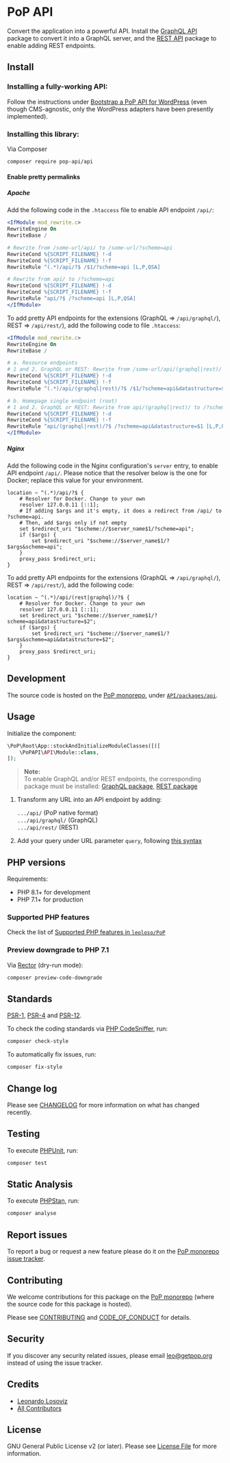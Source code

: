 # PoP API

<!--
[![Build Status][ico-travis]][link-travis]
[![Quality Score][ico-code-quality]][link-code-quality]
[![Software License][ico-license]](LICENSE.md)
[![Latest Version on Packagist][ico-version]][link-packagist]
[![Coverage Status][ico-scrutinizer]][link-scrutinizer]
[![Total Downloads][ico-downloads]][link-downloads]
-->

Convert the application into a powerful API. Install the [GraphQL API](https://github.com/PoP-PoPAPI/api-graphql) package to convert it into a GraphQL server, and the [REST API](https://github.com/PoP-PoPAPI/api-rest) package to enable adding REST endpoints.

## Install

### Installing a fully-working API:

Follow the instructions under [Bootstrap a PoP API for WordPress](https://github.com/leoloso/PoP-API-WP) (even though CMS-agnostic, only the WordPress adapters have been presently implemented).

### Installing this library: 

Via Composer

``` bash
composer require pop-api/api
```

#### Enable pretty permalinks

##### Apache

Add the following code in the `.htaccess` file to enable API endpoint `/api/`:

```apache
<IfModule mod_rewrite.c>
RewriteEngine On
RewriteBase /

# Rewrite from /some-url/api/ to /some-url/?scheme=api
RewriteCond %{SCRIPT_FILENAME} !-d
RewriteCond %{SCRIPT_FILENAME} !-f
RewriteRule ^(.*)/api/?$ /$1/?scheme=api [L,P,QSA]

# Rewrite from api/ to /?scheme=api
RewriteCond %{SCRIPT_FILENAME} !-d
RewriteCond %{SCRIPT_FILENAME} !-f
RewriteRule ^api/?$ /?scheme=api [L,P,QSA]
</IfModule>
```

To add pretty API endpoints for the extensions (GraphQL => `/api/graphql/`), REST => `/api/rest/`), add the following code to file `.htaccess`:

```apache
<IfModule mod_rewrite.c>
RewriteEngine On
RewriteBase /

# a. Resource endpoints
# 1 and 2. GraphQL or REST: Rewrite from /some-url/api/(graphql|rest)/ to /some-url/?scheme=api&datastructure=(graphql|rest)
RewriteCond %{SCRIPT_FILENAME} !-d
RewriteCond %{SCRIPT_FILENAME} !-f
RewriteRule ^(.*)/api/(graphql|rest)/?$ /$1/?scheme=api&datastructure=$2 [L,P,QSA]

# b. Homepage single endpoint (root)
# 1 and 2. GraphQL or REST: Rewrite from api/(graphql|rest)/ to /?scheme=api&datastructure=(graphql|rest)
RewriteCond %{SCRIPT_FILENAME} !-d
RewriteCond %{SCRIPT_FILENAME} !-f
RewriteRule ^api/(graphql|rest)/?$ /?scheme=api&datastructure=$1 [L,P,QSA]
</IfModule>
```

##### Nginx

Add the following code in the Nginx configuration's `server` entry, to enable API endpoint `/api/`. Please notice that the resolver below is the one for Docker; replace this value for your environment.

```nginx
location ~ ^(.*)/api/?$ {
    # Resolver for Docker. Change to your own
    resolver 127.0.0.11 [::1];
    # If adding $args and it's empty, it does a redirect from /api/ to ?scheme=api.
    # Then, add $args only if not empty
    set $redirect_uri "$scheme://$server_name$1/?scheme=api";
    if ($args) {
        set $redirect_uri "$scheme://$server_name$1/?$args&scheme=api";
    }
    proxy_pass $redirect_uri;
}
```

To add pretty API endpoints for the extensions (GraphQL => `/api/graphql/`), REST => `/api/rest/`), add the following code:

```nginx
location ~ ^(.*)/api/(rest|graphql)/?$ {
    # Resolver for Docker. Change to your own
    resolver 127.0.0.11 [::1];
    set $redirect_uri "$scheme://$server_name$1/?scheme=api&datastructure=$2";
    if ($args) {
        set $redirect_uri "$scheme://$server_name$1/?$args&scheme=api&datastructure=$2";
    }
    proxy_pass $redirect_uri;
}
```

## Development

The source code is hosted on the [PoP monorepo](https://github.com/leoloso/PoP), under [`API/packages/api`](https://github.com/leoloso/PoP/tree/master/layers/API/packages/api).

## Usage

Initialize the component:

``` php
\PoP\Root\App::stockAndInitializeModuleClasses([([
    \PoPAPI\API\Module::class,
]);
```

> **Note:**<br/>To enable GraphQL and/or REST endpoints, the corresponding package must be installed: [GraphQL package](https://github.com/PoP-PoPAPI/api-graphql), [REST package](https://github.com/PoP-PoPAPI/api-rest) 

1. Transform any URL into an API endpoint by adding:

    `.../api/` (PoP native format)<br/>
    `.../api/graphql/` (GraphQL)<br/>
    `.../api/rest/` (REST)

2. Add your query under URL parameter `query`, following [this syntax](https://github.com/getpop/field-query)

<!-- ## Features

Please refer to the [features in the GraphQL package](https://github.com/PoP-PoPAPI/api-graphql#features). -->

<!--
### Query the root or URL-based resources

In the homepage, the initial selected resource on which the query is applied is `"root"`: 

- [/?query=posts.id|title|author.id|name](https://nextapi.getpop.org/api/graphql/?query=posts.id|title|author.id|name)

Otherwise, the selected resource, or set of resources, is the corresponding one to the URL, such as a [single post](https://nextapi.getpop.org/2013/01/11/markup-html-tags-and-formatting/) or a [collection of posts](https://nextapi.getpop.org/posts/):

- [{single-post-url}/?query=id|title|author.id|name](https://nextapi.getpop.org/2013/01/11/markup-html-tags-and-formatting/api/graphql/?query=id|title|author.id|name)
- [{post-list-url}/?query=id|title|author.id|name](https://nextapi.getpop.org/posts/api/graphql/?query=id|title|author.id|name)

### Visualize the schema

To visualize all available fields, use query field `fullSchema` from the root: 

- [/?query=fullSchema](https://nextapi.getpop.org/api/graphql/?query=fullSchema)

### Query syntax

Please refer to the syntax from the [Field Query](https://github.com/getpop/field-query#syntax) package.

## All benefits from GraphQL and REST

The API can transform the application into both a GraphQL and/or REST server, simply by installing the corresponding extension:

- [GraphQL API](https://github.com/PoP-PoPAPI/api-graphql)
- [REST API](https://github.com/PoP-PoPAPI/api-rest)

The PoP API manages to provide all the same benefits of both REST and GraphQL APIs, **at the same time**:

_From GraphQL:_

- ✅ No over/under-fetching data
- ✅ Shape of the response mirrors query
- ✅ Field arguments (for filtering/pagination/formatting/etc)
- ✅ Directives (to change the behaviour of how data is fetched)
- ✅ Fetch all data using a single interface, from a single gateway

_From REST:_

- ✅ Server-side caching
- ✅ Secure: Not chance of Denial of Service attacks
- ✅ Can pre-define fields

## Additional features

The PoP API provides several features that neither REST or GraphQL support:

- ✅ URL-based queries ([example](https://nextapi.getpop.org/api/graphql/?query=posts.id|title|date|content))
- ✅ Operators: `and`, `or`, `not`, `if`, `isNull`, `equals`, etc ([example](https://nextapi.getpop.org/api/graphql/?query=posts.id|title|not(is-status(status:publish))))
- ✅ Helper functions ([example](https://nextapi.getpop.org/api/graphql/?query=context), [example](https://nextapi.getpop.org/api/graphql/?query=var(name:output)))
- ✅ Composable fields ([example](https://nextapi.getpop.org/api/graphql/?query=posts.id|title|or([is-status(status:publish),is-status(status:draft)])))

<!--
### Examples

**REST:**

- [/?query=Retrieving default data (implicit fields)](https://nextapi.getpop.org/en/posts/api/?datastructure=rest)
- [/?query=Retrieving client-custom data (explicit fields)](https://nextapi.getpop.org/en/posts/api/?datastructure=rest&query=id|title|url|content,comments.id|content|date,comments.author.id|name|url,comments.author.posts.id|title|url)

**GraphQL:**

- [/?query=Retrieving client-custom data](https://nextapi.getpop.org/en/posts/api/?datastructure=graphql&query=id|title|url|content,comments.id|content|date,comments.author.id|name|url,comments.author.posts.id|title|url)
- [/?query=Returning an author's posts that contain a certain string](https://nextapi.getpop.org/author/themedemos/api/?datastructure=graphql&query=id|name,posts(searchfor:template).id|title|url)

**Note:** Setting parameter `datastructure` to either `graphql` or `rest` formats the response for the corresponding API. If `datastructure` is left empty, the response is the native one for PoP: a relational database structure (see "Data API layer" section below).
- - >

## Fast to resolve queries

PoP fetches a piece data from the database only once, even if the query fetches it several times. The query can include any number of nested relationships, and these are resolved with [complexity time](https://rob-bell.net/2009/06/a-beginners-guide-to-big-o-notation/) of `O(n^2)` in worst case, and `O(n)` in average case, where `n` is the number of nodes (both branches and leaves). 

(This is much better than for the <a href="https://blog.acolyer.org/2018/05/21/semantics-and-complexity-of-graphql/">typical GraphQL implementation</a>, which is `O(2^n)` in worst case, and `O(n^c)` to find out the query complexity.)

As a consequence, executing a query with multiple levels of nested properties will still be executed fairly quickly:

- [/?query=users.posts.author.posts.comments.id|content](https://nextapi.getpop.org/api/graphql/?query=users.posts.author.posts.comments.id|content)

## Decentralized schema

Taking advantage of the [component-based architecture](https://www.smashingmagazine.com/2019/01/introducing-component-based-api/) (as opposed to an architectured based on schemas, as the standard GraphQL implementation), the PoP API is natively decentralized. This has many benefits:

- Different versions of the API can be implemented for different projects or clients
- Different teams can work on the API at the same time, without affecting each others' work or have to plan together
- It becomes extremely easy to version control. For instance, each field can have its own versioning
- It becomes very easy to iterate. For instance, a quick fix for a bug can be deployed instantly, for the specific scenario under which the bug happens

For instance, we can develop a new feature for the API, such as adding a field argument `length` on the `excerpt` field, and initially release it under a branch called `"experimental"`. In order to use this field, the client is required to add this branch on the field arguments in the query:

_**Standard behaviour:**_<br/>
[/?query=posts.id|title|excerpt](https://nextapi.getpop.org/api/graphql/?query=posts.id|title|excerpt)

_**New feature not yet available:**_<br/>
<a href="https://nextapi.getpop.org/api/graphql/?query=posts.id|title|excerpt(length:30)">/?query=posts.id|title|excerpt(length:30)</a>

_**New feature available under "experimental" branch:**_<br/>
<a href="https://nextapi.getpop.org/api/graphql/?query=posts.id|title|excerpt(branch:experimental,length:30)">/?query=posts.id|title|excerpt(length:30,branch:experimental)</a>

<!--
_**Overriding fields #2:**_

- Normal vs "Try new features" behaviour:<br/>[/?query=posts(limit:2).id|title|content|content(branch:try-new-features,project:block-metadata)](https://nextapi.getpop.org/api/graphql/?query=posts(limit:2).id|title|content|content(branch:try-new-features,project:block-metadata))
- - >

<!--
## Comparison among APIs

REST, GraphQL and PoP native compare like this:

<table>
<thead><th>&nbsp;</th><th>REST</th><th>GraphQL</th><th>PoP</th></thead>
<tr><th>Nature</th><td>Resource-based</td><td>Schema-based</td><td>Component-based</td></tr>
<tr><th>Endpoint</th><td>Custom endpoints based on resources</td><td>1 endpoint for the whole application</td><td>1 endpoint per page, simply adding parameter <code>output=json</code> to the page URL</td></tr>
<tr><th>Retrieved data</th><td>All data for a resource</td><td>All data for all resources in a component</td><td>All data for all resources in a component, for all components in a page</td></tr>
<tr><th>How are data fields retrieved?</th><td>Implicitly: already known on server-side</td><td>Explicitly: only known on client-side</td><td>Both Implicitly and Explicitly are supported (the developer decides)</td></tr>
<tr><th>Time complexity to fetch data</th><td>Constant (O(1))</td><td>At least <a href="https://blog.acolyer.org/2018/05/21/semantics-and-complexity-of-graphql/">Polynomial</a> (O(n^c))</td><td>Linear (O(n))</td></tr>
<tr><th>Can post data?</th><td>Yes</td><td>Yes</td><td>Yes</td></tr>
<tr><th>Can execute any type of other operation (eg: log in user, send an email, etc)?</th><td>No</td><td>No</td><td>Yes</td></tr>
<tr><th>Does it under/over-fetch data?</th><td>Yes</td><td>No</td><td>No</td></tr>
<tr><th>Is data normalized?</th><td>No</td><td>No</td><td>Yes</td></tr>
<tr><th>Support for configuration values?</th><td>No</td><td>No</td><td>Yes</td></tr>
<tr><th>Cacheable on server-side?</th><td>Yes</td><td>No</td><td>Yes</td></tr>
<tr><th>Open to DoS attack?</th><td>No</td><td><a href="https://blog.apollographql.com/securing-your-graphql-api-from-malicious-queries-16130a324a6b">Yes</a></td><td>No</td></tr>
<tr><th>Compatible with the other APIs</th><td>No</td><td>No</a></td><td>Yes</td></tr>
</table>
- - >

## Handling errors

The API returns error messages, which are categorized depending on their severity:

_**Deprecated fields:** (Severity: low)_

Fields that are not used anymore, and will eventually be replaced with another field (most likely in a future version of the API)

- [/?query=posts.id|title|published](https://nextapi.getpop.org/api/graphql/?query=posts.id|title|published)

_**Schema warnings:** (Severity: medium)_

Errors in the schema on non-mandatory field arguments, which can be ignored and do not halt the execution of the query

- [/?query=posts(limit:3.5).id|title](https://nextapi.getpop.org/api/graphql/?query=posts(limit:3.5).id|title)

_**Database warnings:** (Severity: medium)_

Errors produced when data fetched from the queried object causes an error on its nesting field

- <a href="https://nextapi.getpop.org/api/graphql/?query=users.posts(limit:name()).id|title">/?query=users.posts(limit:name()).id|title</a>

_**Query errors:** (Severity: high)_

Whenever the query uses a wrong syntax, which prevents it from being parsed/interpreted properly

- <a href="https://nextapi.getpop.org/api/graphql/?query=posts.id[book](key:value))">/?query=posts.id[book](key:value)</a>

_**Schema errors:** (Severity: high)_

Whenever the query refers to non-existing fields, or using non-valid values

- [/?query=posts.id|title|non-existant-field|is-status(status:non-existant-value)](https://nextapi.getpop.org/api/graphql/?query=posts.id|title|non-existant-field|is-status(status:non-existant-value))

_**Database errors:** (Severity: high)_

Errors produced when retrieving data from the database, that halt the execution of the query

### Error bubbling

Within composable fields, errors bubble up: Since the output from a field is the input to another one, if the output field fails, the input field may also fail:

- <a href="https://nextapi.getpop.org/api/graphql/?query=post(divide(a,4)).id|title">/?query=post(divide(a,4)).id|title</a>

## Examples

Examples below use the GraphQL API. More examples can be found on the [Field Query](https://github.com/getpop/field-query) package.

### Queries

_**Grouping properties:**_

- [/?query=posts.id|title|url](https://nextapi.getpop.org/api/graphql/?query=posts.id|title|url)

_**Deep nesting:**_

- [/?query=posts.id|title|url|comments.id|content|date|author.id|name|url|posts.id|title|url](https://nextapi.getpop.org/api/graphql/?query=posts.id|title|url|comments.id|content|date|author.id|name|url|posts.id|title|url)

_**Field arguments:**_

- [/?query=posts(searchfor:template,limit:3).id|title](https://nextapi.getpop.org/api/graphql/?query=posts(searchfor:template,limit:3).id|title)

_**Variables:**_

- [/?query=posts(searchfor:$search,limit:$limit).id|title&variables[limit]=3&variables[search]=template](https://nextapi.getpop.org/api/graphql/?query=posts(searchfor:$search,limit:$limit).id|title&variables[limit]=3&variables[search]=template)

_**Aliases:**_

- [/?query=posts(searchfor:template,limit:3)@searchposts.id|title](https://nextapi.getpop.org/api/graphql/?query=posts(searchfor:template,limit:3)@searchposts.id|title)

_**Bookmarks:**_

- [/?query=posts(searchfor:template,limit:3)[searchposts].id|title,[searchposts].author.id|name](https://nextapi.getpop.org/api/graphql/?query=posts(searchfor:template,limit:3)[searchposts].id|title,[searchposts].author.id|name)

_**Bookmark + Alias:**_

- [/?query=posts(searchfor:template,limit:3)[@searchposts].id|title,[searchposts].author.id|name](https://nextapi.getpop.org/api/graphql/?query=posts(searchfor:template,limit:3)[@searchposts].id|title,[searchposts].author.id|name)

_**Fragments:**_

- [/?query=posts.--fr1&fragments[fr1]=id|author.posts(limit:1).id|title](https://nextapi.getpop.org/api/graphql/?query=posts.--fr1&fragments[fr1]=id|author.posts(limit:1).id|title)

_**Directives:**_

- [/?query=posts.id|title|url<include(if:$include)>&variables[include]=true](https://nextapi.getpop.org/api/graphql/?query=posts.id|title|url<include(if:$include)>&variables[include]=true)
- [/?query=posts.id|title|url<skip(if:$skip)>&variables[skip]=](https://nextapi.getpop.org/api/graphql/?query=posts.id|title|url<skip(if:$skip)>&variables[skip]=)

_**Operators:**_

- <a href="https://nextapi.getpop.org/api/graphql/?query=or([1, 0])">/?query=or([1, 0])</a>
- <a href="https://nextapi.getpop.org/api/graphql/?query=and([1, 0])">/?query=and([1, 0])</a>

_**Composable fields:**_

- [/?query=posts.id|title|or([is-status(status:draft),is-status(status:published)])](https://nextapi.getpop.org/api/graphql/?query=posts.id|title|or([is-status(status:draft),is-status(status:published)]))

_**Directives with composable fields:**_

- [/?query=posts.id|title|comments<include(if:hasComments())>.id|content](https://nextapi.getpop.org/api/graphql/?query=posts.id|title|comments<include(if:hasComments())>.id|content)

_**Context:**_

- [/?query=context](https://nextapi.getpop.org/api/graphql/?query=context)

_**Context variable:**_

- [/?query=var(name:datastructure)](https://nextapi.getpop.org/api/graphql/?query=var(name:datastructure))

_**Operator over context variable:**_

- [/?query=equals(var(name:datastructure),graphql)|equals(var(name:datastructure),rest)](https://nextapi.getpop.org/api/graphql/?query=equals(var(name:datastructure),graphql)|equals(var(name:datastructure),rest))

<!--
## Architecture Design and Implementation

### Custom-Querying API

Similar to GraphQL, PoP also provides an API which can be queried from the client, which retrieves exactly the data fields which are requested and nothing more. The custom-querying API is accessed by appending `/api` to the URL and adding parameter `query` with the list of fields to retrieve from the queried resources. 

For instance, the following link fetches a collection of posts. By adding `query=title,content,datetime` we retrieve only these items:

- Original: https://nextapi.getpop.org/posts/?output=json
- Custom-querying: https://nextapi.getpop.org/posts/api/?query=id|title|content|datetime

The links above demonstrate fetching data only for the queried resources. What about their relationships? For instance, let’s say that we want to retrieve a list of posts with fields "title" and "content", each post’s comments with fields "content" and "date", and the author of each comment with fields "name" and "url". To achieve this in GraphQL we would implement the following query:

```graph
query {
  post {
    title
    content
    comments {
      content
      date
      author {
        name
        url
      }
    }
  }
}
```

PoP, instead, uses a query translated into its corresponding “dot syntax” expression, which can then be supplied through parameter query. Querying on a “post” resource, this value is:

```properties
query=title,content,comments.content,comments.date,comments.author.name,comments.author.url
```

Or it can be simplified, using | to group all fields applied to the same resource:

```properties
query=title|content,comments.content|date,comments.author.name|url
```

When executing this query on a [single post](https://nextapi.getpop.org/2013/01/11/markup-html-tags-and-formatting/api/?query=id|title|content,comments.content|date,comments.author.name|url) we obtain exactly the required data for all involved resources:

```javascript
{
  "datasetcomponentsettings": {
    "dataload-relationalfields-singlepost": {
      "dbkeys": {
        "id": "posts",
        "comments": "comments",
        "comments.author": "users"
      }
    }
  },
  "datasetcomponentdata": {
    "dataload-relationalfields-singlepost": {
      "dbobjectids": [
        23691
      ]
    }
  },
  "databases": {
    "posts": {
      "23691": {
        "id": 23691,
        "title": "A lovely tango",
        "content": "<div class=\"responsiveembed-container\"><iframe width=\"480\" height=\"270\" src=\"https:\\/\\/www.youtube.com\\/embed\\/sxm3Xyutc1s?feature=oembed\" frameborder=\"0\" allowfullscreen><\\/iframe><\\/div>\n",
        "comments": [
          "25094",
          "25164"
        ]
      }
    },
    "comments": {
      "25094": {
        "id": "25094",
        "content": "<p><a class=\"hashtagger-tag\" href=\"https:\\/\\/newapi.getpop.org\\/tags\\/videos\\/\">#videos<\\/a>\\u00a0<a class=\"hashtagger-tag\" href=\"https:\\/\\/newapi.getpop.org\\/tags\\/tango\\/\">#tango<\\/a><\\/p>\n",
        "date": "4 Aug 2016",
        "author": "851"
      },
      "25164": {
        "id": "25164",
        "content": "<p>fjlasdjf;dlsfjdfsj<\\/p>\n",
        "date": "19 Jun 2017",
        "author": "1924"
      }
    },
    "users": {
      "851": {
        "id": 851,
        "name": "Leonardo Losoviz",
        "url": "https:\\/\\/newapi.getpop.org\\/u\\/leo\\/"
      },
      "1924": {
        "id": 1924,
        "name": "leo2",
        "url": "https:\\/\\/newapi.getpop.org\\/u\\/leo2\\/"
      }
    }
  }
}
```

Hence, PoP can query resources in a REST fashion, and specify schema-based queries in a GraphQL fashion, and we will obtain exactly what is required, without over or underfetching data, and normalizing data in the database so that no data is duplicated. The query can include any number of nested relationships, and these are resolved with linear complexity time: worst case of O(n+m), where n is the number of nodes that switch domain (in this case 2: `comments` and `comments.author`) and m is the number of retrieved results (in this case 5: 1 post + 2 comments + 2 users), and average case of O(n).
- - >
-->

## PHP versions

Requirements:

- PHP 8.1+ for development
- PHP 7.1+ for production

### Supported PHP features

Check the list of [Supported PHP features in `leoloso/PoP`](https://github.com/leoloso/PoP/blob/master/docs/supported-php-features.md)

### Preview downgrade to PHP 7.1

Via [Rector](https://github.com/rectorphp/rector) (dry-run mode):

```bash
composer preview-code-downgrade
```

## Standards

[PSR-1](https://www.php-fig.org/psr/psr-1), [PSR-4](https://www.php-fig.org/psr/psr-4) and [PSR-12](https://www.php-fig.org/psr/psr-12).

To check the coding standards via [PHP CodeSniffer](https://github.com/squizlabs/PHP_CodeSniffer), run:

``` bash
composer check-style
```

To automatically fix issues, run:

``` bash
composer fix-style
```

## Change log

Please see [CHANGELOG](CHANGELOG.md) for more information on what has changed recently.

## Testing

To execute [PHPUnit](https://phpunit.de/), run:

``` bash
composer test
```

## Static Analysis

To execute [PHPStan](https://github.com/phpstan/phpstan), run:

``` bash
composer analyse
```

## Report issues

To report a bug or request a new feature please do it on the [PoP monorepo issue tracker](https://github.com/leoloso/PoP/issues).

## Contributing

We welcome contributions for this package on the [PoP monorepo](https://github.com/leoloso/PoP) (where the source code for this package is hosted).

Please see [CONTRIBUTING](CONTRIBUTING.md) and [CODE_OF_CONDUCT](CODE_OF_CONDUCT.md) for details.

## Security

If you discover any security related issues, please email leo@getpop.org instead of using the issue tracker.

## Credits

- [Leonardo Losoviz][link-author]
- [All Contributors][link-contributors]

## License

GNU General Public License v2 (or later). Please see [License File](LICENSE.md) for more information.

[ico-version]: https://img.shields.io/packagist/v/pop-api/api.svg?style=flat-square
[ico-license]: https://img.shields.io/badge/license-GPLv2-brightgreen.svg?style=flat-square
[ico-travis]: https://img.shields.io/travis/pop-api/api/master.svg?style=flat-square
[ico-scrutinizer]: https://img.shields.io/scrutinizer/coverage/g/pop-api/api.svg?style=flat-square
[ico-code-quality]: https://img.shields.io/scrutinizer/g/pop-api/api.svg?style=flat-square
[ico-downloads]: https://img.shields.io/packagist/dt/pop-api/api.svg?style=flat-square

[link-packagist]: https://packagist.org/packages/pop-api/api
[link-travis]: https://travis-ci.org/pop-api/api
[link-scrutinizer]: https://scrutinizer-ci.com/g/pop-api/api/code-structure
[link-code-quality]: https://scrutinizer-ci.com/g/pop-api/api
[link-downloads]: https://packagist.org/packages/pop-api/api
[link-author]: https://github.com/leoloso
[link-contributors]: ../../../../../../contributors



<!--
> **Note:** The usage below belong to [PoP API for WordPress](https://github.com/leoloso/PoP-API-WP). Other configurations (eg: for other CMSs, to set-up a website instead of an API, and others) are coming soon.

For the **REST-compatible API**, add parameter `datastructure=rest` to the endpoint URL. 

For the **GraphQL-compatible API**, add parameter `datastructure=graphql` to the endpoint URL, and parameter `query` with the fields to retrieve (using a [custom dot notation](https://github.com/leoloso/PoP#defining-what-data-to-fetch-through-fields)) from the list of fields defined below. In addition, a field may have [arguments](https://github.com/leoloso/PoP#field-arguments) to modify its results.

For the **PoP native API**, add parameter `query` to the endpoint URL, similar to GraphQL.

----

Currently, the API supports the following entities and fields:

### Posts

**Endpoints**:

_List of posts:_

- **REST:** [/posts/api/?datastructure=rest](https://nextapi.getpop.org/posts/api/?datastructure=rest)
- **GraphQL:** [/posts/api/?datastructure=graphql](https://nextapi.getpop.org/posts/api/?datastructure=graphql&query=id|title|url)
- **PoP native:** [/posts/api/](https://nextapi.getpop.org/posts/api/?query=id|title|url)

_Single post:_

- **REST:** [/{SINGLE-POST-URL}/api/?datastructure=rest](https://nextapi.getpop.org/2013/01/11/markup-html-tags-and-formatting/api/?datastructure=rest) 
- **GraphQL:** [/{SINGLE-POST-URL}/api/?datastructure=graphql](https://nextapi.getpop.org/2013/01/11/markup-html-tags-and-formatting/api/?datastructure=graphql&query=id|title|date|content)
- **PoP native:** [/{SINGLE-POST-URL}/api/](https://nextapi.getpop.org/2013/01/11/markup-html-tags-and-formatting/api/?query=id|title|date|content)

**GraphQL fields:**

<table>
<thead>
<tr><th>Property (arguments)</th><th>Relational (arguments)</th></tr>
</thead>
<tbody>
<tr valign="top"><td>id<br/>post-type<br/>published<br/>not-published<br/>title<br/>content<br/>url<br/>endpoint<br/>excerpt<br/>status<br/>is-draft<br/>date (format)<br/>datetime (format)<br/>comments-url<br/>commentCount<br/>hasComments<br/>published-with-comments<br/>cats<br/>cat<br/>cat-name<br/>cat-slugs<br/>tag-names<br/>hasThumb<br/>featuredImage<br/>featuredImage-props (size)</td><td>comments<br/>tags (limit, offset, order, searchfor)<br/>author</td></tr>
</tbody>
</table>

**Examples:**

_List of posts + author data:_<br/>[/?query=id|title|date|url,author.id|name|url,author.posts.id|title|url](https://nextapi.getpop.org/posts/api/?datastructure=graphql&query=id|title|date|url,author.id|name|url,author.posts.id|title|url)

_Single post + tags (ordered by slug), comments and comment author info:_<br/>[/?query=id|title|cat-slugs,tags(order:slug|asc).id|slug|count|url,comments.id|content|date,comments.author.id|name|url](https://nextapi.getpop.org/2013/01/11/markup-html-tags-and-formatting/api/?datastructure=graphql&query=id|title|cat-slugs,tags(order:slug|asc).id|slug|count|url,comments.id|content|date,comments.author.id|name|url)

### Users

**Endpoints:**

_List of users:_

- **REST:** [/users/api/?datastructure=rest](https://nextapi.getpop.org/users/api/?datastructure=rest)
- **GraphQL:** [/users/api/?datastructure=graphql](https://nextapi.getpop.org/users/api/?datastructure=graphql&query=id|name|url)
- **PoP native:** [/users/api/](https://nextapi.getpop.org/users/api/?query=id|name|url)

_Author:_

- **REST:** [/{AUTHOR-URL}/api/?datastructure=rest](https://nextapi.getpop.org/author/themedemos/api/?datastructure=rest) 
- **GraphQL:** [/{AUTHOR-URL}/api/?datastructure=graphql](https://nextapi.getpop.org/author/themedemos/api/?datastructure=graphql&query=id|name|description)
- **PoP native:** [/{AUTHOR-URL}/api/](https://nextapi.getpop.org/author/themedemos/api/?query=id|name|description)

**GraphQL fields:**

<table>
<thead>
<tr><th>Property (arguments)</th><th>Relational (arguments)</th></tr>
</thead>
<tbody>
<tr valign="top"><td>id<br/>username<br/>user-nicename<br/>nicename<br/>name<br/>display-name<br/>firstName<br/>lastName<br/>email<br/>url<br/>endpoint<br/>description<br/>website-url</td><td>posts (limit, offset, order, searchfor, date-from, date-to)</td></tr>
</tbody>
</table>

**Examples:**

_List of users + up to 2 posts for each, ordered by date:_<br/>[/?query=id|name|url,posts(limit:2;order:date|desc).id|title|url|date](https://nextapi.getpop.org/users/api/?datastructure=graphql&query=id|name|url,posts(limit:2,order:date|desc).id|title|url|date)

_Author + all posts, with their tags and comments, and the comment author info:_<br/>[/?query=id|name|url,posts.id|title,posts.tags.id|slug|count|url,posts.comments.id|content|date,posts.comments.author.id|name](https://nextapi.getpop.org/author/themedemos/api/?datastructure=graphql&query=id|name|url,posts.id|title,posts.tags.id|slug|count|url,posts.comments.id|content|date,posts.comments.author.id|name)

### Comments

**GraphQL fields:**

<table>
<thead>
<tr><th>Property (arguments)</th><th>Relational (arguments)</th></tr>
</thead>
<tbody>
<tr valign="top"><td>id<br/>content<br/>author-name<br/>author-url<br/>author-email<br/>approved<br/>type<br/>date (format)</td><td>author<br/>post<br/>post-id<br/>parent</td></tr>
</tbody>
</table>

**Examples:**

_Single post's comments:_<br/>[/?query=comments.id|content|date|type|approved|author-name|author-url|author-email](https://nextapi.getpop.org/2013/01/11/markup-html-tags-and-formatting/api/?datastructure=graphql&query=comments.id|content|date|type|approved|author-name|author-url|author-email)

### Tags

**Endpoints:**

_List of tags:_

- **REST:** [/tags/api/?datastructure=rest](https://nextapi.getpop.org/tags/api/?datastructure=rest)
- **GraphQL:** [/tags/api/?datastructure=graphql](https://nextapi.getpop.org/tags/api/?datastructure=graphql&query=id|slug|count|url)
- **PoP native:** [/tags/api/](https://nextapi.getpop.org/tags/api/?query=id|slug|count|url)

_Tag:_

- **REST:** [/{TAG-URL}/api/?datastructure=rest](https://nextapi.getpop.org/tag/html/api/?datastructure=rest) 
- **GraphQL:** [/{TAG-URL}/api/?datastructure=graphql](https://nextapi.getpop.org/tag/html/api/?datastructure=graphql&query=id|name|slug|count)
- **PoP native:** [/{TAG-URL}/api/](https://nextapi.getpop.org/tag/html/api/?query=id|name|slug|count)

**GraphQL fields:**

<table>
<thead>
<tr><th>Property (arguments)</th><th>Relational (arguments)</th></tr>
</thead>
<tbody>
<tr valign="top"><td>id<br/>symbol<br/>symbolnamedescription<br/>namedescription<br/>url<br/>endpoint<br/>symbolname<br/>name<br/>slug<br/>term_group<br/>term_taxonomy_id<br/>taxonomy<br/>description<br/>count</td><td>parent<br/>posts (limit, offset, order, searchfor, date-from, date-to)</td></tr>
</tbody>
</table>

**Examples:**

_List of tags + all their posts filtered by date and ordered by title, their comments, and the comment authors:_<br/>[/?query=id|slug|count|url,posts(date-from:2009-09-15;date-to:2010-07-10;order:title|asc).id|title|url|date](https://nextapi.getpop.org/tags/api/?datastructure=graphql&query=id|slug|count|url,posts(date-from:2009-09-15,date-to:2010-07-10,order:title|asc).id|title|url|date)

_Tag + all their posts, their comments and the comment authors:_<br/>[/?query=id|slug|count|url,posts.id|title,posts.comments.content|date,posts.comments.author.id|name|url](https://nextapi.getpop.org/tag/html/api/?datastructure=graphql&query=id|slug|count|url,posts.id|title,posts.comments.content|date,posts.comments.author.id|name|url)

### Pages

**Endpoints:**

_Page:_

- **REST:** [/{PAGE-URL}/api/?datastructure=rest](https://nextapi.getpop.org/about/api/?datastructure=rest)
- **GraphQL:** [/{PAGE-URL}/api/?datastructure=graphql](https://nextapi.getpop.org/about/api/?datastructure=graphql&query=id|title|content)
- **PoP native:** [/{PAGE-URL}/api/](https://nextapi.getpop.org/about/api/?query=id|title|content)

**GraphQL fields:**

<table>
<thead>
<tr><th>Property (arguments)</th><th>Relational (arguments)</th></tr>
</thead>
<tbody>
<tr valign="top"><td>id<br/>title<br/>content<br/>url</td><td>&nbsp;</td></tr>
</tbody>
</table>

**Examples:**

_Page:_<br/>[/?query=id|title|content|url](https://nextapi.getpop.org/about/api/?datastructure=graphql&query=id|title|content|url)
-->
